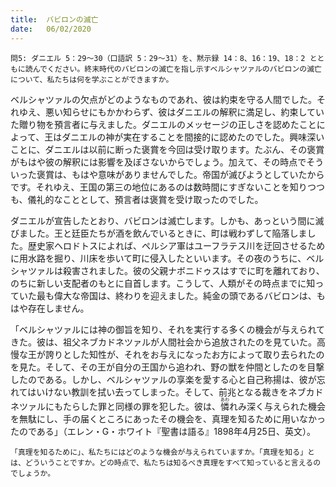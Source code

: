 ```yaml
---
title:  バビロンの滅亡
date:   06/02/2020
---
```


`問5: ダニエル 5：29～30（口語訳 5：29～31）を、黙示録 14：8、16：19、18：2 とともに読んでください。終末時代のバビロンの滅亡を指し示すベルシャツァルのバビロンの滅亡について、私たちは何を学ぶことができますか。`

ベルシャツァルの欠点がどのようなものであれ、彼は約束を守る人間でした。それゆえ、悪い知らせにもかかわらず、彼はダニエルの解釈に満足し、約束していた贈り物を預言者に与えました。ダニエルのメッセージの正しさを認めたことによって、王はダニエルの神が実在することを間接的に認めたのでした。興味深いことに、ダニエルは以前に断った褒賞を今回は受け取ります。たぶん、その褒賞がもはや彼の解釈には影響を及ぼさないからでしょう。加えて、その時点でそういった褒賞は、もはや意味がありませんでした。帝国が滅びようとしていたからです。それゆえ、王国の第三の地位にあるのは数時間にすぎないことを知りつつも、儀礼的なこととして、預言者は褒賞を受け取ったのでした。

ダニエルが宣告したとおり、バビロンは滅亡します。しかも、あっという間に滅びました。王と廷臣たちが酒を飲んでいるときに、町は戦わずして陥落しました。歴史家ヘロドトスによれば、ペルシア軍はユーフラテス川を迂回させるために用水路を掘り、川床を歩いて町に侵入したといいます。その夜のうちに、ベルシャツァルは殺害されました。彼の父親ナボニドゥスはすでに町を離れており、のちに新しい支配者のもとに自首します。こうして、人類がその時点までに知っていた最も偉大な帝国は、終わりを迎えました。純金の頭であるバビロンは、もはや存在しません。

「ベルシャツァルには神の御旨を知り、それを実行する多くの機会が与えられてきた。彼は、祖父ネブカドネツァルが人間社会から追放されたのを見ていた。高慢な王が誇りとした知性が、それをお与えになったお方によって取り去られたのを見た。そして、その王が自分の王国から追われ、野の獣を仲間としたのを目撃したのである。しかし、ベルシャツァルの享楽を愛する心と自己称揚は、彼が忘れてはいけない教訓を拭い去ってしまった。そして、前兆となる裁きをネブカドネツァルにもたらした罪と同様の罪を犯した。彼は、<ruby>憐<rt>あわ</rt></ruby>れみ深く与えられた機会を無駄にし、手の届くところにあったその機会を、真理を知るために用いなかったのである」（エレン・G・ホワイト『聖書は語る』1898年4月25日、英文）。

`「真理を知るために」、私たちにはどのような機会が与えられていますか。「真理を知る」とは、どういうことですか。どの時点で、私たちは知るべき真理をすべて知っていると言えるのでしょうか。`